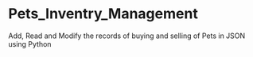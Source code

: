 # Pets_Inventry_Management
Add, Read and Modify the records of buying and selling of Pets in JSON using Python
